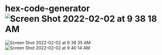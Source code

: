 # hex-code-generator![Screen Shot 2022-02-02 at 9 38 18 AM](https://user-images.githubusercontent.com/53198985/152186496-d09bd048-988b-4374-89b4-dbf8d7f17d54.png)
![Screen Shot 2022-02-02 at 9 39 35 AM](https://user-images.githubusercontent.com/53198985/152186504-05d746cc-3d11-43f4-ab18-a52367c867b3.png)
![Screen Shot 2022-02-02 at 9 40 14 AM](https://user-images.githubusercontent.com/53198985/152186511-df2dddd7-eb4a-4edf-8611-33d346fbe193.png)
